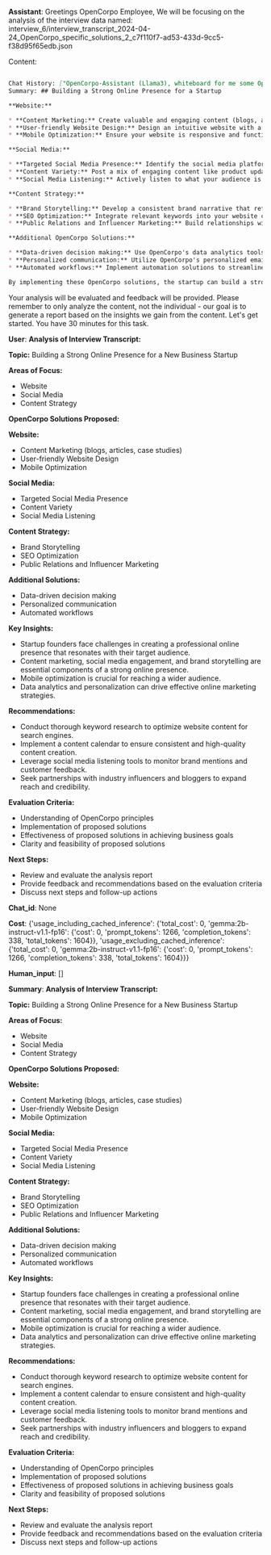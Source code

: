 **Assistant**: Greetings OpenCorpo Employee, We will be focusing on the analysis of the interview data named: interview_6/interview_transcript_2024-04-24_OpenCorpo_specific_solutions_2_c7f110f7-ad53-433d-9cc5-f38d95f65edb.json 


 Content: 

 ```md

 Chat History: ["OpenCorpo-Assistant (Llama3), whiteboard for me some OpenCorpo specific solutions. Propose a solution for common business startup problems. I will evaluate your answers and give my feedback, then propose a problem to you. You will answer and I will evaluate. Let's now begin. You have 30 minutes.", "Sounds great! I'm ready to assist you with OpenCorpo solutions. In the next 30 minutes, I will offer suggestions for tackling common business startup problems using OpenCorpo.\n\nLet me know what type of problem you would like to address, and I will provide you with a tailored solution.", 'Excellent enthusiasm! Let\'s get started.\n\nI\'d like to focus on the challenge of "Building a Strong Online Presence" for a new business startup. Many entrepreneurs struggle to create a professional online presence that effectively represents their brand, products or services, and resonates with their target audience.\n\nPlease propose a solution using OpenCorpo principles to help this startup build a strong online presence. Your suggestions should cover at least three key areas: Website, Social Media, and Content Strategy.\n\nGo ahead and share your ideas!', "## Building a Strong Online Presence for a Startup\n\n**Website:**\n\n* **Content Marketing:** Create valuable and engaging content (blogs, articles, case studies) relevant to your target audience. Publish consistently and optimize for SEO. \n* **User-friendly Website Design:** Design an intuitive website with a clear navigation structure and consistent branding. Use high-quality visuals and multimedia to enhance the user experience.\n* **Mobile Optimization:** Ensure your website is responsive and functions smoothly on all devices, especially mobile.\n\n**Social Media:**\n\n* **Targeted Social Media Presence:** Identify the social media platforms where your target audience is most active and engage actively on these platforms. \n* **Content Variety:** Post a mix of engaging content like product updates, industry news, behind-the-scenes content, and customer testimonials. \n* **Social Media Listening:** Actively listen to what your audience is saying about you on social media and respond to comments and messages promptly.\n\n**Content Strategy:**\n\n* **Brand Storytelling:** Develop a consistent brand narrative that reflects your startup's values and resonates with your target audience. \n* **SEO Optimization:** Integrate relevant keywords into your website content and meta descriptions to improve organic search visibility. \n* **Public Relations and Influencer Marketing:** Build relationships with industry influencers and bloggers to reach a wider audience and promote your products or services.\n\n**Additional OpenCorpo Solutions:**\n\n* **Data-driven decision making:** Use OpenCorpo's data analytics tools to track website traffic, social media engagement, and customer behavior to make informed decisions about your online marketing strategy.\n* **Personalized communication:** Utilize OpenCorpo's personalized email marketing tools to send targeted messages based on user interests and behaviors.\n* **Automated workflows:** Implement automation solutions to streamline tasks like content creation, social media posting, and email marketing campaigns.\n\nBy implementing these OpenCorpo solutions, the startup can build a strong online presence that effectively attracts new customers, builds brand loyalty, and achieves its business goals."] 
 Summary: ## Building a Strong Online Presence for a Startup

**Website:**

* **Content Marketing:** Create valuable and engaging content (blogs, articles, case studies) relevant to your target audience. Publish consistently and optimize for SEO. 
* **User-friendly Website Design:** Design an intuitive website with a clear navigation structure and consistent branding. Use high-quality visuals and multimedia to enhance the user experience.
* **Mobile Optimization:** Ensure your website is responsive and functions smoothly on all devices, especially mobile.

**Social Media:**

* **Targeted Social Media Presence:** Identify the social media platforms where your target audience is most active and engage actively on these platforms. 
* **Content Variety:** Post a mix of engaging content like product updates, industry news, behind-the-scenes content, and customer testimonials. 
* **Social Media Listening:** Actively listen to what your audience is saying about you on social media and respond to comments and messages promptly.

**Content Strategy:**

* **Brand Storytelling:** Develop a consistent brand narrative that reflects your startup's values and resonates with your target audience. 
* **SEO Optimization:** Integrate relevant keywords into your website content and meta descriptions to improve organic search visibility. 
* **Public Relations and Influencer Marketing:** Build relationships with industry influencers and bloggers to reach a wider audience and promote your products or services.

**Additional OpenCorpo Solutions:**

* **Data-driven decision making:** Use OpenCorpo's data analytics tools to track website traffic, social media engagement, and customer behavior to make informed decisions about your online marketing strategy.
* **Personalized communication:** Utilize OpenCorpo's personalized email marketing tools to send targeted messages based on user interests and behaviors.
* **Automated workflows:** Implement automation solutions to streamline tasks like content creation, social media posting, and email marketing campaigns.

By implementing these OpenCorpo solutions, the startup can build a strong online presence that effectively attracts new customers, builds brand loyalty, and achieves its business goals. 
``` 


 Your analysis will be evaluated and feedback will be provided. Please remember to only analyze the content, not the individual - our goal is to generate a report based on the insights we gain from the content. Let's get started. You have 30 minutes for this task.

**User**: **Analysis of Interview Transcript:**

**Topic:** Building a Strong Online Presence for a New Business Startup

**Areas of Focus:**

* Website
* Social Media
* Content Strategy

**OpenCorpo Solutions Proposed:**

**Website:**

* Content Marketing (blogs, articles, case studies)
* User-friendly Website Design
* Mobile Optimization

**Social Media:**

* Targeted Social Media Presence
* Content Variety
* Social Media Listening

**Content Strategy:**

* Brand Storytelling
* SEO Optimization
* Public Relations and Influencer Marketing

**Additional Solutions:**

* Data-driven decision making
* Personalized communication
* Automated workflows

**Key Insights:**

* Startup founders face challenges in creating a professional online presence that resonates with their target audience.
* Content marketing, social media engagement, and brand storytelling are essential components of a strong online presence.
* Mobile optimization is crucial for reaching a wider audience.
* Data analytics and personalization can drive effective online marketing strategies.

**Recommendations:**

* Conduct thorough keyword research to optimize website content for search engines.
* Implement a content calendar to ensure consistent and high-quality content creation.
* Leverage social media listening tools to monitor brand mentions and customer feedback.
* Seek partnerships with industry influencers and bloggers to expand reach and credibility.

**Evaluation Criteria:**

* Understanding of OpenCorpo principles
* Implementation of proposed solutions
* Effectiveness of proposed solutions in achieving business goals
* Clarity and feasibility of proposed solutions

**Next Steps:**

* Review and evaluate the analysis report
* Provide feedback and recommendations based on the evaluation criteria
* Discuss next steps and follow-up actions

**Chat_id**: None

**Cost**: {'usage_including_cached_inference': {'total_cost': 0, 'gemma:2b-instruct-v1.1-fp16': {'cost': 0, 'prompt_tokens': 1266, 'completion_tokens': 338, 'total_tokens': 1604}}, 'usage_excluding_cached_inference': {'total_cost': 0, 'gemma:2b-instruct-v1.1-fp16': {'cost': 0, 'prompt_tokens': 1266, 'completion_tokens': 338, 'total_tokens': 1604}}}

**Human_input**: []

**Summary**: **Analysis of Interview Transcript:**

**Topic:** Building a Strong Online Presence for a New Business Startup

**Areas of Focus:**

* Website
* Social Media
* Content Strategy

**OpenCorpo Solutions Proposed:**

**Website:**

* Content Marketing (blogs, articles, case studies)
* User-friendly Website Design
* Mobile Optimization

**Social Media:**

* Targeted Social Media Presence
* Content Variety
* Social Media Listening

**Content Strategy:**

* Brand Storytelling
* SEO Optimization
* Public Relations and Influencer Marketing

**Additional Solutions:**

* Data-driven decision making
* Personalized communication
* Automated workflows

**Key Insights:**

* Startup founders face challenges in creating a professional online presence that resonates with their target audience.
* Content marketing, social media engagement, and brand storytelling are essential components of a strong online presence.
* Mobile optimization is crucial for reaching a wider audience.
* Data analytics and personalization can drive effective online marketing strategies.

**Recommendations:**

* Conduct thorough keyword research to optimize website content for search engines.
* Implement a content calendar to ensure consistent and high-quality content creation.
* Leverage social media listening tools to monitor brand mentions and customer feedback.
* Seek partnerships with industry influencers and bloggers to expand reach and credibility.

**Evaluation Criteria:**

* Understanding of OpenCorpo principles
* Implementation of proposed solutions
* Effectiveness of proposed solutions in achieving business goals
* Clarity and feasibility of proposed solutions

**Next Steps:**

* Review and evaluate the analysis report
* Provide feedback and recommendations based on the evaluation criteria
* Discuss next steps and follow-up actions

